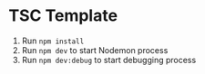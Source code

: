 # TSC Template
1. Run `npm install`
2. Run `npm dev` to start Nodemon process
3. Run `npm dev:debug` to start debugging process
